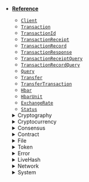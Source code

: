 * [**Reference**](/#reference)
    * [`Client`](reference/core/Client.md)
    * [`Transaction`](reference/core/Transaction.md)
    * [`TransactionId`](reference/core/TransactionId.md)
    * [`TransactionReceipt`](reference/core/TransactionReceipt.md)
    * [`TransactionRecord`](reference/core/TransactionRecord.md)
    * [`TransactionResponse`](reference/core/TransactionResponse.md)
    * [`TransactionReceiptQuery`](reference/core/TransactionReceiptQuery.md)
    * [`TransactionRecordQuery`](reference/core/TransactionRecordQuery.md)
    * [`Query`](reference/core/Query.md)
    * [`Transfer`](reference/Transfer.md)
    * [`TransferTransaction`](reference/TransferTransaction.md)
    * [`Hbar`](reference/Hbar.md)
    * [`HbarUnit`](reference/HbarUnit.md)
    * [`ExchangeRate`](reference/ExchangeRate.md)
    * [`Status`](reference/Status.md)

    <details>
    <summary>Cryptography &nbsp; <i class="fas fa-key"></i></summary>

        * [`Key`](reference/cryptography/Key.md)
        * [`Keystore`](reference/cryptography/Keystore.md)
        * [`PublicKey`](reference/cryptography/PublicKey.md)
        * [`PrivateKey`](reference/cryptography/PrivateKey.md)
        * [`Mnemonic`](reference/cryptography/Mnemonic.md)
        * [`KeyList`](reference/cryptography/KeyList.md)

    </details>

    <details>
    <summary>Cryptocurrency &nbsp; <i class="fas fa-coins"></i></summary>

        * [`AccountId`](reference/cryptocurrency/AccountId.md)
        * [`AccountInfo`](reference/cryptocurrency/AccountInfo.md)
        * [`AccountBalance`](reference/cryptocurrency/AccountBalance.md)
        * [`AccountBalanceQuery`](reference/cryptocurrency/AccountBalanceQuery.md)
        * [`AccountInfoQuery`](reference/cryptocurrency/AccountInfoQuery.md)
        * [`AccountRecordsQuery`](reference/cryptocurrency/AccountRecordsQuery.md)
        * [`AccountStakersQuery`](reference/cryptocurrency/AccountStakersQuery.md)
        * [`AccountCreateTransaction`](reference/cryptocurrency/AccountCreateTransaction.md)
        * [`AccountUpdateTransaction`](reference/cryptocurrency/AccountUpdateTransaction.md)
        * [`AccountDeleteTransaction`](reference/cryptocurrency/AccountDeleteTransaction.md)
        * [`CryptoTransferTransaction`](reference/cryptocurrency/CryptoTransferTransaction.md)

    </details>

    <details>
    <summary>Consensus &nbsp; <i class="fas fa-coins"></i></summary>

        * [`TopicId`](reference/consensus/TopicId.md)
        * [`TopicInfo`](reference/consensus/TopicInfo.md)
        * [`TopicInfoQuery`](reference/consensus/TopicInfoQuery.md)
        * [`TopicMessage`](reference/consensus/TopicMessage.md)
        * [`TopicMessageQuery`](reference/consensus/TopicMessageQuery.md)
        * [`TopicMessageChunk`](reference/consensus/TopicMessageChunk.md)
        * [`TopicCreateTransaction`](reference/consensus/TopicCreateTransaction.md)
        * [`TopicDeleteTransaction`](reference/consensus/TopicDeleteTransaction.md)
        * [`TopicMessageSubmitTransaction`](reference/consensus/TopicMessageSubmitTransaction.md)
        * [`TopicUpdateTransaction`](reference/consensus/TopicUpdateTransaction.md)

    </details>

    <details>
    <summary>Contract &nbsp; <i class="fas fa-coins"></i></summary>

        * [`ContractId`](reference/contract/ContractId.md)
        * [`ContractInfo`](reference/contract/ContractInfo.md)
        * [`ContractInfoQuery`](reference/contract/ContractInfoQuery.md)
        * [`ContractLogInfo`](reference/contract/ContractLogInfo.md)
        * [`ContractBytecodeQuery`](reference/contract/ContractBytecodeQuery.md)
        * [`ContractCallQuery`](reference/contract/ContractCallQuery.md)
        * [`ContractExecuteTransaction`](reference/contract/ContractExecuteTransaction.md)
        * [`ContractFunctionParameters`](reference/contract/ContractFunctionParameters.md)
        * [`ContractFunctionResult`](reference/contract/ContractFunctionResult.md)
        * [`ContractFunctionSelector`](reference/contract/ContractFunctionSelector.md)
        * [`ContractCreateTransaction`](reference/contract/ContractCreateTransaction.md)
        * [`ContractDeleteTransaction`](reference/contract/ContractDeleteTransaction.md)
        * [`ContractUpdateTransaction`](reference/contract/ContractUpdateTransaction.md)

    </details>

    <details>
    <summary>File &nbsp; <i class="fas fa-coins"></i></summary>

        * [`FileAppendTransaction`](reference/file/FileAppendTransaction.md)
        * [`FileContentsQuery`](reference/file/FileContentsQuery.md)
        * [`FileCreateTransaction`](reference/file/FileCreateTransaction.md)
        * [`FileDeleteTransaction`](reference/file/FileDeleteTransaction.md)
        * [`FileId`](reference/file/FileId.md)
        * [`FileInfo`](reference/file/FileInfo.md)
        * [`FileInfoQuery`](reference/file/FileInfoQuery.md)
        * [`FileUpdateTransaction`](reference/file/FileUpdateTransaction.md)

    </details>

    <details>
    <summary>Token &nbsp; <i class="fas fa-coins"></i></summary>

        * [`TokenAssociateTransaction`](reference/token/TokenAssociateTransaction.md)
        * [`TokenBurnTransaction`](reference/token/TokenBurnTransaction.md)
        * [`TokenCreateTransaction`](reference/token/TokenCreateTransaction.md)
        * [`TokenDeleteTransaction`](reference/token/TokenDeleteTransaction.md)
        * [`TokenDissociateTransaction`](reference/token/TokenDissociateTransaction.md)
        * [`TokenFreezeTransaction`](reference/token/TokenFreezeTransaction.md)
        * [`TokenGrantKycTransaction`](reference/token/TokenGrantKycTransaction.md)
        * [`TokenId`](reference/token/TokenId.md)
        * [`TokenInfo`](reference/token/TokenInfo.md)
        * [`TokenInfoQuery`](reference/token/TokenInfoQuery.md)
        * [`TokenMintTransaction`](reference/token/TokenMintTransaction.md)
        * [`TokenRelationship`](reference/token/TokenRelationship.md)
        * [`TokenRevokeKycTransaction`](reference/token/TokenRevokeKycTransaction.md)
        * [`TokenTransfer`](reference/token/TokenTransfer.md)
        * [`TokenUnfreezeTransaction`](reference/token/TokenUnfreezeTransaction.md)
        * [`TokenUpdateTransaction`](reference/token/TokenUpdateTransaction.md)
        * [`TokenWipeTransaction`](reference/token/okenWipeTransaction.md)

    </details>

    <details>
    <summary>Error &nbsp; <i class="fas fa-coins"></i></summary>

        * [`BadKey`](reference/error/BadKey.md)
        * [`BadMnemonic`](reference/error/BadMnemonic.md)
        * [`MaxQueryPaymentExceeded`](reference/error/MaxQueryPaymentExceeded.md)
        * [`PrecheckStatus`](reference/error/PrecheckStatus.md)
        * [`ReceiptStatus`](reference/error/ReceiptStatus.md)
        * [`Status`](reference/error/Status.md)

     </details>

    <details>
    <summary>LiveHash &nbsp; <i class="fas fa-coins"></i></summary>

        * [`LiveHash`](reference/live-hash/LiveHash.md)
        * [`LiveHashAddTransaction`](reference/live-hash/LiveHashAddTransaction.md)
        * [`LiveHashDeleteTransaction`](reference/live-hash/LiveHashDeleteTransaction.md)
        * [`LiveHashQuery`](reference/live-hash/LiveHashQuery.md)

    </details>

    <details>
    <summary>Network &nbsp; <i class="fas fa-coins"></i></summary>

        * [`NetworkVersionInfo`](reference/network/NetworkVersionInfo.md)
        * [`NetworkVersionQuery`](reference/network/NetworkVersionQuery.md)
        * [`SemanticVersion`](reference/network/SemanticVersion.md)

    </details>

    <details>
    <summary>System &nbsp; <i class="fas fa-coins"></i></summary>

        * [`FreezeTransaction`](reference/system/FreezeTransaction.md)
        * [`SystemDeleteTransaction`](reference/system/SystemDeleteTransaction.md)
        * [`SystemUndeleteTransaction`](reference/system/SystemUndeleteTransaction.md)

    </details>
